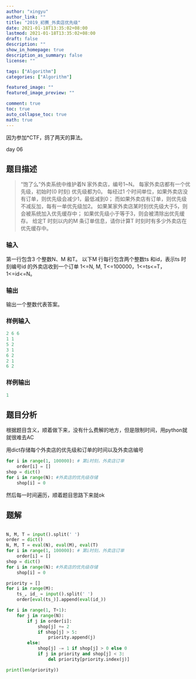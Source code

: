 ```yaml
---
author: "xingyu"
author_link: ""
title: "2019_初赛_外卖店优先级"
date: 2021-01-18T13:35:02+08:00
lastmod: 2021-01-18T13:35:02+08:00
draft: false
description: ""
show_in_homepage: true
description_as_summary: false
license: ""

tags: ["Algorithm"]
categories: ["Algorithm"]

featured_image: ""
featured_image_preview: ""

comment: true
toc: true
auto_collapse_toc: true
math: true
---
```


因为参加*CTF，鸽了两天的算法。

day 06

<!--more-->

## 题目描述

>“饱了么”外卖系统中维护着N 家外卖店，编号1~N。
>每家外卖店都有一个优先级，初始时(0 时刻) 优先级都为0。
>每经过1 个时间单位，如果外卖店没有订单，则优先级会减少1，最低减到0；
>而如果外卖店有订单，则优先级不减反加，每有一单优先级加2。
>如果某家外卖店某时刻优先级大于5，则会被系统加入优先缓存中；
>如果优先级小于等于3，则会被清除出优先缓存。
>给定T 时刻以内的M 条订单信息，请你计算T 时刻时有多少外卖店在优先缓存中。

### 输入

第一行包含3 个整数N、M 和T。
以下M 行每行包含两个整数ts 和id，表示ts 时刻编号id 的外卖店收到一个订单
1<=N, M, T<=100000，1<=ts<=T，1<=id<=N。

### 输出

输出一个整数代表答案。

### 样例输入

```python
2 6 6
1 1
5 2
3 1
6 2
2 1
6 2
```

### 样例输出

```python
1
```

## 题目分析

根据题目含义，顺着做下来，没有什么费解的地方，但是限制时间，用python就就很难去AC

用dict存储每个外卖店的优先级和订单的时间以及外卖店编号

```python
for i in range(1, 100000): # 第i时刻，外卖店订单
    order[i] = []
shop = dict()
for i in range(N): #外卖店的优先级存储
    shop[i] = 0
```

然后每一时间遍历，顺着题目思路下来就ok

## 题解

```python

N, M, T = input().split(' ')
order = dict()
N, M, T = eval(N), eval(M), eval(T)
for i in range(1, 100000): # 第i时刻，外卖店订单
    order[i] = []
shop = dict()
for i in range(N): #外卖店的优先级存储
    shop[i] = 0

priority = [] 
for i in range(M):
    ts_, id_ = input().split(' ')
    order[eval(ts_)].append(eval(id_))

for i in range(1, T+1):
    for j in range(N):
        if j in order[i]:
            shop[j] += 2
            if shop[j] > 5:
                priority.append(j)
        else:
            shop[j] -= 1 if shop[j] > 0 else 0
            if j in priority and shop[j] < 3:
                del priority[priority.index(j)]

print(len(priority))

```

